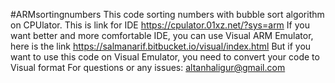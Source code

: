 #ARMsortingnumbers
This code sorting numbers with bubble sort algorithm on CPUlator.
This is link for IDE https://cpulator.01xz.net/?sys=arm
If you want better and more comfortable IDE, you can use Visual ARM Emulator, here is the link https://salmanarif.bitbucket.io/visual/index.html
But if you want to use this code on Visual Emulator, you need to convert your code to Visual format
For questions or any issues: altanhaligur@gmail.com
